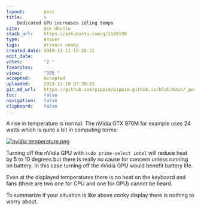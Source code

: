 ```yaml
---
layout:       post
title:        >
    Dedicated GPU increases idling temps
site:         Ask Ubuntu
stack_url:    https://askubuntu.com/q/1188198
type:         Answer
tags:         drivers conky
created_date: 2019-11-12 15:28:31
edit_date:    
votes:        "2 "
favorites:    
views:        "335 "
accepted:     Accepted
uploaded:     2023-12-10 07:30:15
git_md_url:   https://github.com/pippim/pippim.github.io/blob/main/_posts/2019/2019-11-12-Dedicated-GPU-increases-idling-temps.md
toc:          false
navigation:   false
clipboard:    false
---
```


A rise in temperature is normal. The nVidia GTX 970M for example uses 24 watts which is quite a bit in computing terms:

[![nvidia temperature.png][1]][1]

Turning off the nVidia GPU with `sudo prime-select intel` will reduce heat by 5 to 10 degrees but there is really no cause for concern unless running on battery. In this case turning off the nVidia GPU would benefit battery life.

Even at the displayed temperatures there is no heat on the keyboard and fans (there are two one for CPU and one for GPU) cannot be heard.

To summarize if your situation is like above conky display there is nothing to worry about.

  [1]: https://i.stack.imgur.com/hM4Ot.png
